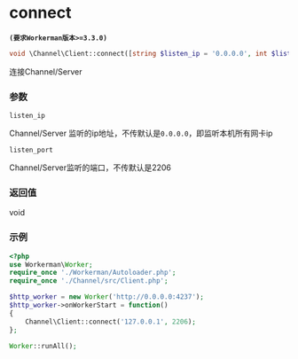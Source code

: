 # connect
**``` (要求Workerman版本>=3.3.0) ```**
```php
void \Channel\Client::connect([string $listen_ip = '0.0.0.0', int $listen_port = 2206])
```
连接Channel/Server

### 参数
``` listen_ip ```

Channel/Server 监听的ip地址，不传默认是```0.0.0.0```，即监听本机所有网卡ip

``` listen_port ```

Channel/Server监听的端口，不传默认是2206

### 返回值
void



### 示例
```php
<?php
use Workerman\Worker;
require_once './Workerman/Autoloader.php';
require_once './Channel/src/Client.php';

$http_worker = new Worker('http://0.0.0.0:4237');
$http_worker->onWorkerStart = function()
{
    Channel\Client::connect('127.0.0.1', 2206);
};

Worker::runAll();
```
